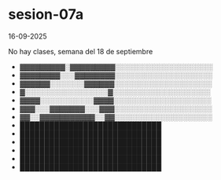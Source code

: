 # sesion-07a

16-09-2025

No hay clases, semana del 18 de septiembre

- ▓▓▓▓▓▓▓▓▓░▓▓▓▓▓▓▓▓▓░░░░░░░░░░░░░░░░░░░░
- ▓▓▓▓▓▓▓▓░░░▓▓▓▓▓▓▓▓░░░░░░░░░░░░░░░░░░░░
- ▓▓▓▓▓▓░░░░░░░▓▓▓▓▓▓░░░░░░░░░░░░░░░░░░░░
- ▓░░░░░░░░░░░░░░░░░▓░░░░░░░░░░░░░░░░░░░░
- ▓▓▓▓░░░░░░░░░░░▓▓▓▓░░░░░░░░░░░░░░░░░░░░
- ▓▓▓░░░▓▓▓▓▓▓▓░░░▓▓▓░░░░░░░░░░░░░░░░░░░░
- ▓▓░░▓▓▓▓▓▓▓▓▓▓▓░░▓▓░░░░░░░░░░░░░░░░░░░░
- █████████████████████████████
- █████████████████████████████
- █████████████████████████████
- █████████████████████████████
- █████████████████████████████
- █████████████████████████████
